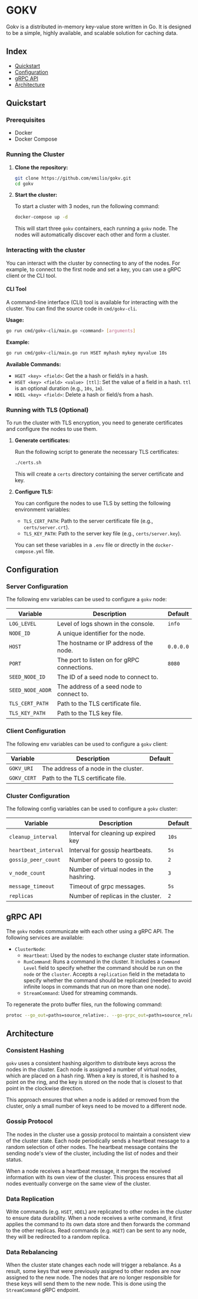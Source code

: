 # GOKV

Gokv is a distributed in-memory key-value store written in Go. It is designed to be a simple, highly available, and scalable solution for caching data.

## Index

*   [Quickstart](#quickstart)
*   [Configuration](#configuration)
*   [gRPC API](#grpc-api)
*   [Architecture](#architecture)

## Quickstart

### Prerequisites

*   Docker
*   Docker Compose

### Running the Cluster

1.  **Clone the repository:**

    ```bash
    git clone https://github.com/emilio/gokv.git
    cd gokv
    ```

2.  **Start the cluster:**

    To start a cluster with 3 nodes, run the following command:

    ```bash
    docker-compose up -d
    ```

    This will start three `gokv` containers, each running a `gokv` node. The nodes will automatically discover each other and form a cluster.

### Interacting with the cluster

You can interact with the cluster by connecting to any of the nodes. For example, to connect to the first node and set a key, you can use a gRPC client or the CLI tool.

#### CLI Tool

A command-line interface (CLI) tool is available for interacting with the cluster. You can find the source code in `cmd/gokv-cli`.

**Usage:**

```bash
go run cmd/gokv-cli/main.go <command> [arguments]
```

**Example:**

```bash
go run cmd/gokv-cli/main.go run HSET myhash mykey myvalue 10s
```

**Available Commands:**

*   `HGET <key> <field>`: Get the a hash or field/s in a hash.
*   `HSET <key> <field> <value> [ttl]`: Set the value of a field in a hash. `ttl` is an optional duration (e.g., `10s`, `1m`).
*   `HDEL <key> <field>`: Delete a hash or field/s from a hash.

### Running with TLS (Optional)

To run the cluster with TLS encryption, you need to generate certificates and configure the nodes to use them.

1.  **Generate certificates:**

    Run the following script to generate the necessary TLS certificates:

    ```bash
    ./certs.sh
    ```

    This will create a `certs` directory containing the server certificate and key.

2.  **Configure TLS:**

    You can configure the nodes to use TLS by setting the following environment variables:

    *   `TLS_CERT_PATH`: Path to the server certificate file (e.g., `certs/server.crt`).
    *   `TLS_KEY_PATH`: Path to the server key file (e.g., `certs/server.key`).

    You can set these variables in a `.env` file or directly in the `docker-compose.yml` file.

## Configuration

### Server Configuration

The following env variables can be used to configure a `gokv` node:

| Variable         | Description                                     |  Default  |
| ---------------- | ----------------------------------------------- |  -------  |
| `LOG_LEVEL`      | Level of logs shown in the console.             | `info`    |
| `NODE_ID`        | A unique identifier for the node.               |           |
| `HOST`           | The hostname or IP address of the node.         | `0.0.0.0` |
| `PORT`           | The port to listen on for gRPC connections.     | `8080`    |
| `SEED_NODE_ID`   | The ID of a seed node to connect to.            |           |
| `SEED_NODE_ADDR` | The address of a seed node to connect to.       |           |
| `TLS_CERT_PATH`  | Path to the TLS certificate file.               |           |
| `TLS_KEY_PATH`   | Path to the TLS key file.                       |           |

### Client Configuration

The following env variables can be used to configure a `gokv` client:

| Variable         | Description                                     |  Default  |
| ---------------- | ----------------------------------------------- |  -------  |
| `GOKV_URI`       | The address of a node in the cluster.           |           |
| `GOKV_CERT`      | Path to the TLS certificate file.               |           |

### Cluster Configuration

The following config variables can be used to configure a `gokv` cluster:

| Variable            | Description                                     |  Default  |
| ------------------- | ----------------------------------------------- |  -------  |
| `cleanup_interval`  | Interval for cleaning up expired key            | `10s`     |
| `heartbeat_interval`| Interval for gossip heartbeats.                 | `5s`      |
| `gossip_peer_count` | Number of peers to gossip to.                   | `2`       |
| `v_node_count`      | Number of virtual nodes in the hashring.        | `3`       |
| `message_timeout`   | Timeout of grpc messages.                       | `5s`      |
| `replicas`          | Number of replicas in the cluster.              | `2`       |

## gRPC API

The `gokv` nodes communicate with each other using a gRPC API. The following services are available:

*   `ClusterNode`:
    *   `Heartbeat`: Used by the nodes to exchange cluster state information.
    *   `RunCommand`: Runs a command in the cluster. It includes a `Command Level` field to specify whether the command should be run on the `node` or the `cluster`. Accepts a `replication` field in the metadata to specify whether the command should be replicated (needed to avoid infinite loops in commands that run on more than one node).
    *   `StreamCommand`: Used for streaming commands.

To regenerate the proto buffer files, run the following command:

```bash
protoc --go_out=paths=source_relative:. --go-grpc_out=paths=source_relative:. proto/clusterpb/cluster.proto
```

## Architecture

### Consistent Hashing

`gokv` uses a consistent hashing algorithm to distribute keys across the nodes in the cluster. Each node is assigned a number of virtual nodes, which are placed on a hash ring. When a key is stored, it is hashed to a point on the ring, and the key is stored on the node that is closest to that point in the clockwise direction.

This approach ensures that when a node is added or removed from the cluster, only a small number of keys need to be moved to a different node.

### Gossip Protocol

The nodes in the cluster use a gossip protocol to maintain a consistent view of the cluster state. Each node periodically sends a heartbeat message to a random selection of other nodes. The heartbeat message contains the sending node's view of the cluster, including the list of nodes and their status.

When a node receives a heartbeat message, it merges the received information with its own view of the cluster. This process ensures that all nodes eventually converge on the same view of the cluster.

### Data Replication

Write commands (e.g. `HSET`, `HDEL`) are replicated to other nodes in the cluster to ensure data durability. When a node receives a write command, it first applies the command to its own data store and then forwards the command to the other replicas. Read commands (e.g. `HGET`) can be sent to any node, they will be redirected to a random replica.

### Data Rebalancing

When the cluster state changes each node will trigger a rebalance. As a result, some keys that were previously assigned to other nodes are now assigned to the new node. The nodes that are no longer responsible for these keys will send them to the new node. This is done using the `StreamCommand` gRPC endpoint.
